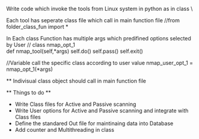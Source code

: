 Write  code which invoke the tools from Linux system in python as in class \

Each tool has seperate class file which call in main function file
//from folder_class_fun import *

In Each class Function has multiple args which predifined options selected by User 
//    class nmap_opt_1    
        def nmap_tool(self,*args)
        self.do()
        self.pass()
        self.exit()
        
//Variable call the specific class according to user value
nmap_user_opt_1 = nmap_opt_1(*args)


** Indivisual class object should call in main function file

** Things to do **

- Write Class files for Active and Passive scanning
- Write User options for Active and Passive scanning and integrate with Class files
- Define the standared Out file for maintinaing data into Database
- Add counter and Multithreading in class
